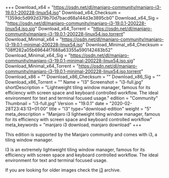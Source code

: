 +++
Download_x64 = "https://osdn.net/dl/manjaro-community/manjaro-i3-19.0.1-200228-linux54.iso"
Download_x64_Checksum = "1359dc5d992d379b70d7bacd68a144d3e3895cb0"
Download_x64_Sig = "https://osdn.net/dl/manjaro-community/manjaro-i3-19.0.1-200228-linux54.iso.sig"
Download_x64_Torrent = "https://osdn.net/dl/manjaro-community/manjaro-i3-19.0.1-200228-linux54.iso.torrent"
Download_Minimal_x64 = "https://osdn.net/dl/manjaro-community/manjaro-i3-19.0.1-minimal-200228-linux54.iso"
Download_Minimal_x64_Checksum = "08ff282a05b69644f7688a63355a590142483b52"
Download_Minimal_x64_Sig = "https://osdn.net/dl/manjaro-community/manjaro-i3-19.0.1-minimal-200228-linux54.iso.sig"
Download_Minimal_x64_Torrent = "https://osdn.net/dl/manjaro-community/manjaro-i3-19.0.1-minimal-200228-linux54.iso.torrent"
Download_x86 = ""
Download_x86_Checksum = ""
Download_x86_Sig = ""
Download_x86_Torrent = ""
Name = "I3"
Screenshot = "i3-full.jpg"
shortDescription = "Lightweight tiling window manager, famous for its efficiency with screen space and keyboard controlled workflow. The ideal environment for text and terminal focused usage."
edition = "Community"
Thumbnail = "i3-full.jpg"
Version = "19.0.1"
date = "2020-02-28T23:43:13+01:00"
title = "I3"
type="download-edition"
weight = "5"
meta_description = "Manjaro i3 lightweight tiling window manager, famous for its efficiency with screen space and keyboard controlled workflow"
meta_keywords = "manjaro i3 download, manjaro download"
+++

This edition is supported by the Manjaro community and comes with i3, a tiling window manager.

I3 is an extremely lightweight tiling window manager, famous for its efficiency with screen space and keyboard controlled workflow. The ideal environment for text and terminal focused usage.

If you are looking for older images check the [i3](https://osdn.net/projects/manjaro-archive/storage/i3/) archive.
